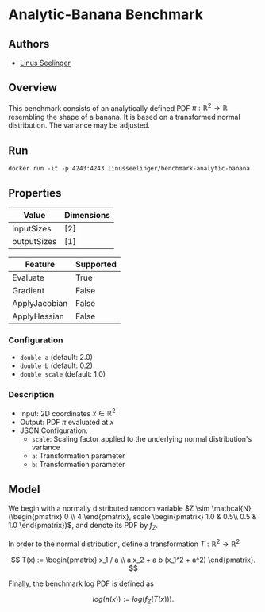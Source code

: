 # Analytic-Banana Benchmark

## Authors
- [Linus Seelinger](mailto:linus.seelinger@iwr.uni-heidelberg.de)

## Overview
This benchmark consists of an analytically defined PDF $\pi : \mathbb{R}^2 \rightarrow \mathbb{R}$ resembling the shape of a banana. It is based on a transformed normal distribution. The variance may be adjusted.

## Run
```
docker run -it -p 4243:4243 linusseelinger/benchmark-analytic-banana
```

## Properties
Value | Dimensions
---|---
inputSizes | [2]
outputSizes | [1]

Feature | Supported
---|---
Evaluate | True
Gradient | False
ApplyJacobian | False
ApplyHessian | False

### Configuration

- `double a` (default: 2.0)
- `double b` (default: 0.2)
- `double scale` (default: 1.0)

### Description

- Input: 2D coordinates $x \in \mathbb{R}^2$
- Output: PDF $\pi$ evaluated at $x$
- JSON Configuration:
    - `scale`: Scaling factor applied to the underlying normal distribution's variance
    - `a`: Transformation parameter
    - `b`: Transformation parameter

## Model

We begin with a normally distributed random variable $Z \sim \mathcal{N}(\begin{pmatrix} 0 \\ 4 \end{pmatrix}, scale \begin{pmatrix} 1.0 & 0.5\\ 0.5 & 1.0 \end{pmatrix})$, and denote its PDF by $f_Z$.

In order to the normal distribution, define a transformation $T : \mathbb{R}^2 \rightarrow \mathbb{R}^2$

$$ T(x) := \begin{pmatrix} x_1 / a \\ a x_2 + a b (x_1^2 + a^2) \end{pmatrix}. $$

Finally, the benchmark log PDF is defined as

$$ log(\pi(x)) := log(f_Z(T(x))). $$
